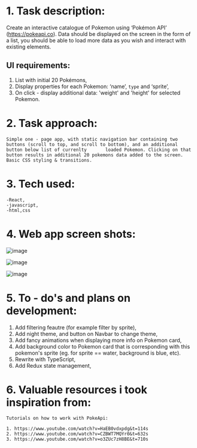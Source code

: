 # 1. Task description:

  Create an interactive catalogue of Pokemon using ‘Pokémon API’ (https://pokeapi.co). Data should be displayed on the screen in the form of a list, you should be able   to load more data as you wish and interact with existing elements.

  ## UI requirements:
  
  1. List with initial 20 Pokémons,
  2. Display properties for each Pokemon: ‘name’, `type` and ‘sprite’,
  3. On click - display additional data: 'weight' and 'height' for selected Pokemon. 
   
          
 # 2. Task approach: 

    Simple one - page app, with static navigation bar containing two buttons (scroll to top, and scroll to bottom), and an additional button below list of currenlty       loaded Pokemon. Clicking on that button results in additional 20 pokemons data added to the screen. Basic CSS styling & transitions. 


# 3. Tech used: 
    
    -React,
    -javascript,
    -html,css
        
# 4. Web app screen shots:

 
![image](https://user-images.githubusercontent.com/100487510/159385184-0044f915-808c-4bd9-8c7b-44749a652075.png)

![image](https://user-images.githubusercontent.com/100487510/159385212-cfc97b75-1981-4c00-bd3c-90a4fb8fae75.png)

![image](https://user-images.githubusercontent.com/100487510/159385239-c4caf39a-b0c4-442f-9d7d-8e1508dc2fab.png)



# 5. To - do's and plans on development:

  1. Add filtering feautre (for example filter by sprite),
  2. Add night theme, and button on Navbar to change theme,
  3. Add fancy animations when displaying more info on Pokemon card,
  4. Add background color to Pokemon card that is corresponding with this pokemon's sprite (eg. for sprite == water, background is blue, etc).
  5. Rewrite with TypeScript,
  6. Add Redux state management,
  
  
  # 6. Valuable resources i took inspiration from:

    Tutorials on how to work with PokeApi:

    1. https://www.youtube.com/watch?v=HaEB0vdxpdg&t=114s
    2. https://www.youtube.com/watch?v=CZBWT7MQYr0&t=632s
    3. https://www.youtube.com/watch?v=o3ZUc7zH8BE&t=710s
